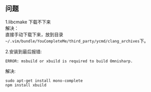 #
##
 
## 问题
1.libcmake 下载不下来  
解决：  
直接手动下载下来，放到目录```~/.vim/bundle/YouCompleteMe/third_party/ycmd/clang_archives```下。

2.安装到最后报错:
```zsh
ERROR: msbuild or xbuild is required to build Omnisharp.
```
解决:  
```
sudo apt-get install mono-complete
npm install xbuild
```
